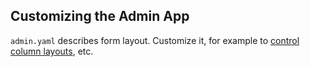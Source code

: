 
## Customizing the Admin App

```admin.yaml``` describes form layout.  Customize it, for example to [control column layouts](../Working-with-the-Admin-App#customization), etc.

&nbsp;